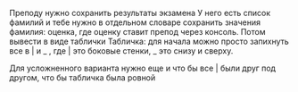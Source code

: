 Преподу нужно сохранить результаты экзамена
У него есть список фамилий и тебе нужно в отдельном словаре сохранить значения фамилия: оценка, где оценку ставит препод через консоль. Потом вывести в виде таблички
Табличка: для начала можно просто запихнуть все в | и _ , где | это боковые стенки, _ это снизу и сверху.

Для усложненного варианта нужно еще и что бы все | были друг под другом, что бы табличка была ровной
